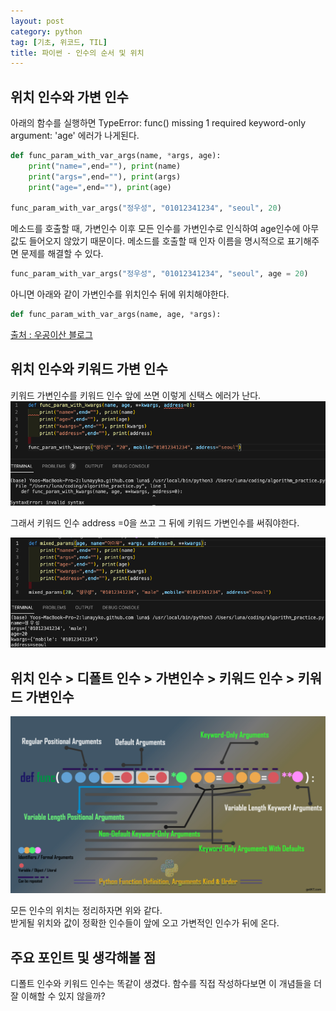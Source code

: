 ```yaml
---
layout: post
category: python
tag: [기초, 위코드, TIL]
title: 파이썬 - 인수의 순서 및 위치
---
```


## 위치 인수와 가변 인수

아래의 함수를 실행하면 TypeError: func() missing 1 required keyword-only argument: 'age' 에러가 나게된다.

```python
def func_param_with_var_args(name, *args, age):
    print("name=",end=""), print(name)
    print("args=",end=""), print(args)
    print("age=",end=""), print(age)
 
func_param_with_var_args("정우성", "01012341234", "seoul", 20)
```

메소드를 호출할 때, 가변인수 이후 모든 인수를 가변인수로 인식하여 age인수에 아무 값도 들어오지 않았기 때문이다. 메소드를 호출할 때 인자 이름을 명시적으로 표기해주면 문제를 해결할 수 있다. 

```python
func_param_with_var_args("정우성", "01012341234", "seoul", age = 20)
```
아니면 아래와 같이 가변인수를 위치인수 뒤에 위치해야한다.

```python
def func_param_with_var_args(name, age, *args):
```

[출처 : 우공이산 블로그](https://hyun0k.tistory.com/entry/TIL-10-Function-Parameters)


## 위치 인수와 키워드 가변 인수

키워드 가변인수를 키워드 인수 앞에 쓰면 이렇게 신택스 에러가 난다.
![키워드 가변 인수의 위치 에러](/public/img/kwargs-error.png)

그래서 키워드 인수 address =0을 쓰고 그 뒤에 키워드 가변인수를 써줘야한다.

![인수의 올바를 위치 예시](/public/img/args-order.png)


## 위치 인수 > 디폴트 인수 > 가변인수 > 키워드 인수 > 키워드 가변인수

![인수의 위치와 순서](/public/img/python-function-definition-arguments-kind-and-order.jpeg)
 
모든 인수의 위치는 정리하자면 위와 같다.   
받게될 위치와 값이 정확한 인수들이 앞에 오고 가변적인 인수가 뒤에 온다.

## 주요 포인트 및 생각해볼 점

디폴트 인수와 키워드 인수는 똑같이 생겼다. 
함수를 직접 작성하다보면 이 개념들을 더 잘 이해할 수 있지 않을까?
